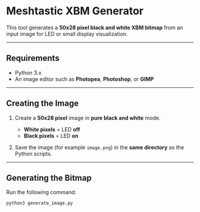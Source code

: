 # Meshtastic XBM Generator

This tool generates a **50x28 pixel black and white XBM bitmap** from an input image for LED or small display visualization.

---

## Requirements

- Python 3.x
- An image editor such as **Photopea**, **Photoshop**, or **GIMP**

---

## Creating the Image

1. Create a **50x28 pixel** image in **pure black and white** mode.  
   - **White pixels** = LED **off**  
   - **Black pixels** = LED **on**

2. Save the image (for example `image.png`) in the **same directory** as the Python scripts.

---

## Generating the Bitmap

Run the following command:

```bash
python3 generate_image.py

